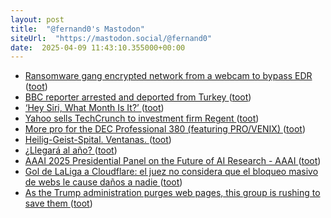 ```yaml
---
layout: post
title:  "@fernand0's Mastodon"
siteUrl:  "https://mastodon.social/@fernand0"
date:  2025-04-09 11:43:10.355000+00:00
---
```

*  [Ransomware gang encrypted network from a webcam to bypass EDR ](https://www.bleepingcomputer.com/news/security/ransomware-gang-encrypted-network-from-a-webcam-to-bypass-edr) ([toot](https://mastodon.social/@fernand0/114307825031870055))
*  [BBC reporter arrested and deported from Turkey ](https://www.bbc.com/news/articles/cly34rg5ee5o?xtor=AL-71-%5Bpartner%5D-%5Bbbc.news.twitter%5D-%5Bheadline%5D-%5Bnews%5D-%5Bbizdev%5D-%5Bisapi%5) ([toot](https://mastodon.social/@fernand0/114307499665184022))
*  [‘Hey Siri, What Month Is It?’ ](https://daringfireball.net/linked/2025/03/19/hey-siri-what-month-is-i) ([toot](https://mastodon.social/@fernand0/114307364374949242))
*  [Yahoo sells TechCrunch to investment firm Regent ](https://www.axios.com/2025/03/21/yahoo-techcrunch-regen) ([toot](https://mastodon.social/@fernand0/114306988608624261))
*  [More pro for the DEC Professional 380 (featuring PRO/VENIX) ](https://oldvcr.blogspot.com/2025/03/more-pro-for-dec-professional-380.htm) ([toot](https://mastodon.social/@fernand0/114305455699330321))
*  [Heilig-Geist-Spital. Ventanas. ](https://www.flickr.com/photos/fernand0/54400602568) ([toot](https://mastodon.social/@fernand0/114305417792603308))
*  [¿Llegará al año? ](https://avecesunafoto.wordpress.com/2025/04/07/llegara-al-ano) ([toot](https://mastodon.social/@fernand0/114303583750443052))
*  [AAAI 2025 Presidential Panel on the Future of AI Research - AAAI ](https://aaai.org/about-aaai/presidential-panel-on-the-future-of-ai-research) ([toot](https://mastodon.social/@fernand0/114303519501964660))
*  [Gol de LaLiga a Cloudflare: el juez no considera que el bloqueo masivo de webs le cause daños a nadie ](https://www.genbeta.com/actualidad/gol-laliga-a-cloudflare-juez-no-considera-que-bloqueo-masivo-webs-le-cause-danos-a-nadi) ([toot](https://mastodon.social/@fernand0/114303266290193860))
*  [As the Trump administration purges web pages, this group is rushing to save them  ](https://www.npr.org/2025/03/23/nx-s1-5326573/internet-archive-wayback-machine-trump) ([toot](https://mastodon.social/@fernand0/114302959622781342))
